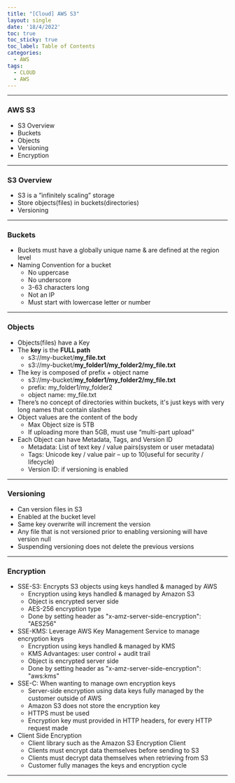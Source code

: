 ```yaml
---
title: "[Cloud] AWS S3"
layout: single
date: '18/4/2022'
toc: true
toc_sticky: true
toc_label: Table of Contents
categories:
  - AWS
tags:
  - CLOUD
  - AWS
---
```


---
### AWS S3
* S3 Overview
* Buckets
* Objects
* Versioning
* Encryption

---

### S3 Overview
* S3 is a ”infinitely scaling” storage
* Store objects(files) in buckets(directories)
* Versioning

---

### Buckets
* Buckets must have a globally unique name & are defined at the region level
* Naming Convention for a bucket
  * No uppercase
  * No underscore
  * 3-63 characters long
  * Not an IP
  * Must start with lowercase letter or number

---

### Objects
* Objects(files) have a Key
* The **key** is the **FULL path**
  * s3://my-bucket/**my_file.txt**
  * s3://my-bucket/**my_folder1/my_folder2/my_file.txt**
* The key is composed of prefix + object name
  * s3://my-bucket/**my_folder1/my_folder2/my_file.txt**
  * prefix: my_folder1/my_folder2
  * object name: my_file.txt
* There’s no concept of directories within buckets, it's just keys with very long names that contain slashes
* Object values are the content of the body
  * Max Object size is 5TB
  * If uploading more than 5GB, must use “multi-part upload”
* Each Object can have Metadata, Tags, and Version ID
  * Metadata: List of text key / value pairs(system or user metadata)
  * Tags: Unicode key / value pair – up to 10(useful for security / lifecycle)
  * Version ID: if versioning is enabled

---

### Versioning
* Can version files in S3
* Enabled at the bucket level
* Same key overwrite will increment the version
* Any file that is not versioned prior to enabling versioning will have version null
* Suspending versioning does not delete the previous versions

---

### Encryption
* SSE-S3: Encrypts S3 objects using keys handled & managed by AWS
  * Encryption using keys handled & managed by Amazon S3
  * Object is encrypted server side
  * AES-256 encryption type
  * Done by setting header as "x-amz-server-side-encryption": "AES256"
* SSE-KMS: Leverage AWS Key Management Service to manage encryption keys
  * Encryption using keys handled & managed by KMS
  * KMS Advantages: user control + audit trail
  * Object is encrypted server side
  * Done by setting header as "x-amz-server-side-encryption": "aws:kms"
* SSE-C: When wanting to manage own encryption keys
  * Server-side encryption using data keys fully managed by the customer outside of AWS
  * Amazon S3 does not store the encryption key
  * HTTPS must be used
  * Encryption key must provided in HTTP headers, for every HTTP request made
* Client Side Encryption
  * Client library such as the Amazon S3 Encryption Client
  * Clients must encrypt data themselves before sending to S3
  * Clients must decrypt data themselves when retrieving from S3
  * Customer fully manages the keys and encryption cycle

---
